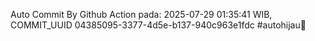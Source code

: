 Auto Commit By Github Action pada: 2025-07-29 01:35:41 WIB, COMMIT_UUID 04385095-3377-4d5e-b137-940c963e1fdc #autohijau🗿
